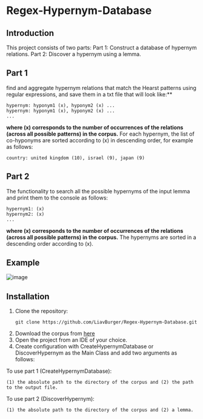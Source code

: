 # Regex-Hypernym-Database

## Introduction
This project consists of two parts:
Part 1: Construct a database of hypernym relations.
Part 2: Discover a hypernym using a lemma.

## Part 1
find and aggregate hypernym relations that 
match the Hearst patterns
using regular expressions, and save them in a txt file that will look like:**
```
hypernym: hyponym1 (x), hyponym2 (x) ...
hypernym: hyponym1 (x), hyponym2 (x) ...
...
```
**where (x) corresponds to the number of occurrences of the relations (across all possible patterns) in the corpus.**
For each hypernym, the list of co-hyponyms are sorted according to (x) in descending order, for example as follows:
```
country: united kingdom (10), israel (9), japan (9)
```


## Part 2 
The functionality to search all the possible hypernyms of the input lemma and print them to the console as follows:
```
hypernym1: (x)
hypernym2: (x)
...
```
**where (x) corresponds to the number of occurrences of the relations
(across all possible patterns) in the corpus.**
The hypernyms are sorted in a descending order according to (x).


## Example

![image](https://user-images.githubusercontent.com/62385332/203856631-f1e04dd5-792f-4546-a335-3196c6753459.png)


## Installation

1. Clone the repository:
    ```
    git clone https://github.com/LiavBurger/Regex-Hypernym-Database.git
    ```
2. Download the corpus from [here](https://drive.google.com/drive/folders/11aVnX9r-k5iy2GafZd-o5lBBgeNRuFDN?usp=sharing)
3. Open the project from an IDE of your choice.
4. Create configuration with CreateHypernymDatabase or DiscoverHypernym as the Main Class and add two arguments as follows:

To use part 1 (CreateHypernymDatabase):
```
(1) the absolute path to the directory of the corpus and (2) the path to the output file.
```

To use part 2 (DiscoverHypernym):
```
(1) the absolute path to the directory of the corpus and (2) a lemma.
```
